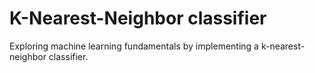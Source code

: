# K-Nearest-Neighbor classifier
Exploring machine learning fundamentals by implementing a k-nearest-neighbor classifier.

